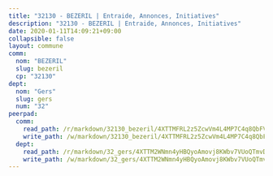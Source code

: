 ```yaml
---
title: "32130 - BEZERIL | Entraide, Annonces, Initiatives"
description: "32130 - BEZERIL | Entraide, Annonces, Initiatives"
date: 2020-01-11T14:09:21+09:00
collapsible: false
layout: commune
comm:
  nom: "BEZERIL"
  slug: bezeril
  cp: "32130"
dept:
  nom: "Gers"
  slug: gers
  num: "32"
peerpad:
  comm:
    read_path: /r/markdown/32130_bezeril/4XTTMFRL2z5ZcwVm4L4MP7C4q8QbFVMRvNdpGgow9zVJ53frL
    write_path: /w/markdown/32130_bezeril/4XTTMFRL2z5ZcwVm4L4MP7C4q8QbFVMRvNdpGgow9zVJ53frL-K3TgUy967Fh1grBtqC5ha7U48ryHbtgrM4Bq5wJJCQkTaHCRXzicQetkuPyZrHcjYNx1Rq5zkz3fJA4Mdg8hKVixyU5nf7sFDmtNofuv8dC2Zp4xhrfdMGLRmSNAvnA8YPDxi2Mr
  dept:
    read_path: /r/markdown/32_gers/4XTTM2WNmn4yHBQyoAmovj8KWbv7VUoQTmvDpdT3o124AgWEe
    write_path: /w/markdown/32_gers/4XTTM2WNmn4yHBQyoAmovj8KWbv7VUoQTmvDpdT3o124AgWEe-K3TgUpYJfQLfW5uoLbdwErZNx29AEkCAso1EvCZzqaD3z7aQWWvGchjPJifpsj2b2MrnxAXUWCQXyv6K9rEMDPiEmuqTRE8ziuYLh1MUbtQUwwoYxV2abqSdJr66fFRHJZtY62y8
---
```


